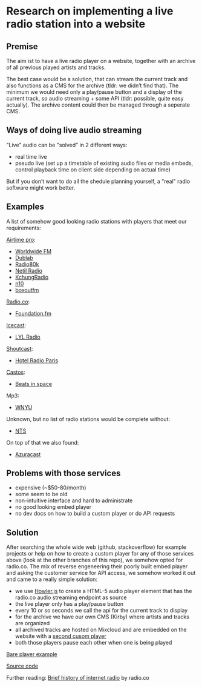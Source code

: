 # Research on implementing a live radio station into a website

## Premise
The aim ist to have a live radio player on a website, together with an archive of all previous played artists and tracks.

The best case would be a solution, that can stream the current track and also functions as a CMS for the archive (tldr: we didn’t find that).
The minimum we would need only a play/pause button and a display of the current track, so audio streaming + some API (tldr: possible, quite easy actually). The archive content could then be managed through a seperate CMS.

## Ways of doing live audio streaming

"Live" audio can be "solved" in 2 different ways:
- real time live
- pseudo live (set up a timetable of existing audio files or media embeds, control playback time on client side depending on actual time)

But if you don’t want to do all the shedule planning yourself, a "real" radio software might work better.

## Examples

A list of somehow good looking radio stations with players that meet our requirements:

[Airtime pro](https://www.airtime.pro):
- [Worldwide FM](https://worldwidefm.net/)
- [Dublab](https://www.dublab.com/)
- [Radio80k](https://www.radio80k.de/)
- [Netil Radio](http://www.netilradio.com/)
- [KchungRadio](https://www.kchungradio.org/)
- [n10](http://www.n10.as/)
- [boxoutfm](https://boxout.fm/)

[Radio.co](https://radio.co):
- [Foundation.fm](https://foundation.fm/)

[Icecast](https://icecast.org):
- [LYL Radio](https://lyl.live/)

[Shoutcast](https://www.shoutcast.com):
- [Hotel Radio Paris](https://hotelradioparis.com/)

[Castos](https://castos.com):
- [Beats in space](https://beatsinspace.net/)

Mp3:
- [WNYU](https://wnyu.org/)

Unknown, but no list of radio stations would be complete without:
- [NTS](https://www.nts.live/)

On top of that we also found:
- [Azuracast](https://www.azuracast.com)

## Problems with those services

- expensive (~$50-80/month)
- some seem to be old
- non-intuitive interface and hard to administrate
- no good looking embed player
- no dev docs on how to build a custom player or do API requests

## Solution

After searching the whole wide web (github, stackoverflow) for example projects or help on how to create a custom player for any of those services above (look at the other branches of this repo), we somehow opted for radio.co. The mix of reverse engeneering their poorly built embed player and asking the customer service for API access, we somehow worked it out and came to a really simple solution:

- we use [Howler.js](https://howlerjs.com) to create a HTML-5 audio player element that has the radio.co audio streaming endpoint as source
- the live player only has a play/pause button
- every 10 or so seconds we call the api for the current track to display
- for the archive we have our own CMS (Kirby) where artists and tracks are organized
- all archived tracks are hosted on Mixcloud and are embedded on the website with a [second cusom player](https://gist.github.com/moritzebeling/bfa5b01c98aa8eff9e5753eded011df0)
- both those players pause each other when one is being played

[Bare player example](https://radio-co-player.netlify.app)

[Source code](https://github.com/moritzebeling/radio-co/tree/main/src/radio)

Further reading:
[Brief history of internet radio](https://radio.co/blog/a-brief-history-of-internet-radio) by radio.co
